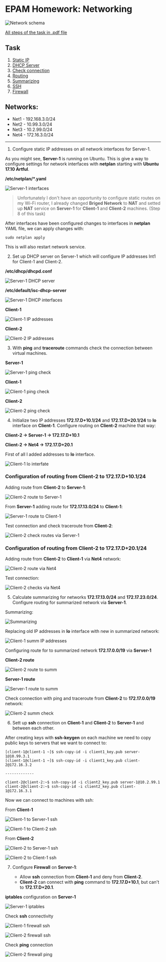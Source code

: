 # EPAM Homework: Networking

![Network schema](screenshots/network_vm_plan.png)

[All steps of the task in .pdf file](Task_Linux_Net.pdf)

## Task

1. [Static IP](#static_ips)
2. [DHCP Server](#dhcp_server)
3. [Check connection](#check_conn)
4. [Routing](#routing)
5. [Summarizing](#summarizing)
6. [SSH](#ssh)
7. [Firewall](#firewall)

## Networks:
- Net1 - 192.168.3.0/24
- Net2 - 10.99.3.0/24
- Net3 - 10.2.99.0/24
- Net4 - 172.16.3.0/24

---

1. Configure static IP addresses on all network interfaces for Server-1. <a name="static_ips"></a>

As you might see, __Server-1__ is running on Ubuntu. This is give a way to configure settings for network interfaces with __netplan__ starting with __Ubuntu 17.10 Artful__.

__/etc/netplan/*.yaml__

![Server-1 interfaces](screenshots/server_1_interfaces.png)

>Unfortunately I don't have an opportunity to configure static routes on my Wi-Fi router, I already changed __Briged Network__ to __NAT__ and setted up __NAT__ service on __Server-1__ for __Client-1__ and __Client-2__ machines. (Step 8 of this task)
 
After interfaces have been configured changes to interfaces in __netplan__ YAML file, we can apply changes with:

```
sudo netplan apply
```

This is will also restart network service.

2. Set up DHCP server on Server-1 which will configure IP addresses Int1 for Client-1 and Client-2. <a name="dhcp_server"></a>

__/etc/dhcp/dhcpd.conf__

![Server-1 DHCP server](screenshots/server_1_dhcp_config.png)

__/etc/default/isc-dhcp-server__

![Server-1 DHCP interfaces](screenshots/server_1_dhcp_interfaces.png)

__Client-1__

![Client-1 IP addresses](screenshots/client_1_ips.png)

__Client-2__

![Client-2 IP addresses](screenshots/client_2_ips.png)

3. With __ping__ and __traceroute__ commands check the connection between virtual machines. <a name="check_conn"></a>

__Server-1__

![Server-1 ping check](screenshots/server_1_ping.png)

__Client-1__

![Client-1 ping check](screenshots/client_1_ping.png)

__Client-2__

![Client-2 ping check](screenshots/client_2_ping.png)

4. Initialize two IP addresses __172.17.D+10.1/24__ and __172.17.D+20.1/24__ to __lo__ interface on __Client-1__. Configure routing on __Client-2__ machine that way: <a name="routing"></a>

__Client-2 -> Server-1 -> 172.17.D+10.1__

__Client-2 -> Net4 -> 172.17.D+20.1__

First of all I added addresses to __lo__ interface.

![Client-1 lo interfate](screenshots/client_1_lo_ips.png)

### Configuration of routing from __Client-2__ to __172.17.D+10.1/24__

Adding route from __Client-2__ to __Server-1__:

![Client-2 route to Server-1](screenshots/route_c2_s1.png)

From __Server-1__ adding route for __172.17.13.0/24__ to __Client-1__:

![Server-1 route to Client-1](screenshots/route_s1_c1.png)

Test connection and check traceroute from __Client-2__:

![Client-2 check routes via Server-1](screenshots/traceroute_c2_s1.png)

### Configuration of routing from __Client-2__ to __172.17.D+20.1/24__

Adding route from __Client-2__ to __Client-1__ via __Net4__ network:

![Client-2 route via Net4](screenshots/route_c2_net4.png)

Test connection:

![Client-2 checks via Net4](screenshots/traceroute_c2_net4.png)

5. Calculate summarizing for networks __172.17.13.0/24__ and __172.17.23.0/24__. Configure routing for summarized network via __Server-1__. <a name="summarizing"></a>

Summarizing:

![Summarizing](screenshots/summarizing_v2.png)

Replacing old IP addresses in __lo__ interface with new in summarized network:

![Client-1 summ IP addresses](screenshots/summ_ip_c1.png)

Configuring route for to summarized network __172.17.0.0/19__ via __Server-1__

__Client-2 route__

![Client-2 route to summ](screenshots/summ_route_c2_s1.png)

__Server-1 route__

![Server-1 route to summ](screenshots/summ_route_s1_c1.png)

Check connection with ping and traceroute from __Client-2__ to __172.17.0.0/19__ network:

![Client-2 summ check](screenshots/summ_traceroute_c2.png)

6. Sett up __ssh__ connection on __Client-1__ and __Client-2__ to __Server-1__ and between each other. <a name="ssh"></a>

After creating keys with __ssh-keygen__ on each machine we need to copy public keys to servers that we want to connect to:

```
[client-1@client-1 ~]$ ssh-copy-id -i client1_key.pub server-1@10.99.3.1
[client-1@client-1 ~]$ ssh-copy-id -i client1_key.pub client-2@172.16.3.2

-------------

client-2@client-2:~$ ssh-copy-id -i client2_key.pub server-1@10.2.99.1
client-2@client-2:~$ ssh-copy-id -i client2_key.pub client-1@172.16.3.1
```

Now we can connect to machines with ssh:

From __Client-1__

![Client-1 to Server-1 ssh](screenshots/ssh_c1_s1.png)

![Client-1 to Client-2 ssh](screenshots/ssh_c1_c2.png)

From __Client-2__

![Client-2 to Server-1 ssh](screenshots/ssh_c2_s1.png)

![Client-2 to Client-1 ssh](screenshots/ssh_c2_c1.png)

7. Configure __Firewall__ on __Server-1__: <a name="firewall"></a>

    - Allow __ssh__ connection from __Client-1__ and deny from __Client-2__.
    - __Client-2__ can connect with __ping__ command to __172.17.D+10.1__, but can't to __172.17.D+20.1__.

__iptables__ configuration on __Server-1__

![Server-1 iptables](screenshots/firewall_server_1.png)

Check __ssh__ connectivity

![Client-1 firewall ssh](screenshots/firewall_c1_ssh.png)

![Client-2 firewall ssh](screenshots/firewall_c2_ssh.png)

Check __ping__ connection

![Client-2 firewall ping](screenshots/firewall_c2_ping.png)